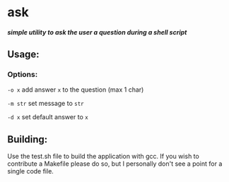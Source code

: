 # ask
##### simple utility to ask the user a question during a shell script
## Usage:
### Options:
 `-o x` add answer `x` to the question (max 1 char)
 
 `-m str` set message to `str`
 
 `-d x` set default answer to `x`
## Building:
Use the test.sh file to build the application with gcc. 
If you wish to contribute a Makefile please do so, but I personally don't see a point for a single code file.
